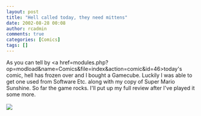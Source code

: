```yaml
---
layout: post
title: "Hell called today, they need mittens"
date: 2002-08-28 00:08
author: rcadmin
comments: true
categories: [Comics]
tags: []
---
```

As you can tell by <a href=modules.php?op=modload&name=Comics&file=index&action=comic&id=46>today's comic,</a> hell has frozen over and I bought a Gamecube. Luckily I was able to get one used from Software Etc. along with my copy of Super Mario Sunshine. So far the game rocks. I'll put up my full review after I've played it some more. <br /><br /><!--more--><img src='http://dl.bitsmack.com/comics/20020828.gif'   />
